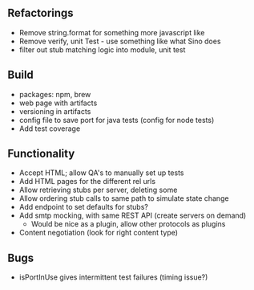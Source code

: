 ## Refactorings
* Remove string.format for something more javascript like
* Remove verify, unit Test - use something like what Sino does
* filter out stub matching logic into module, unit test

## Build
* packages: npm, brew
* web page with artifacts
* versioning in artifacts
* config file to save port for java tests (config for node tests)
* Add test coverage

## Functionality
* Accept HTML; allow QA's to manually set up tests
* Add HTML pages for the different rel urls
* Allow retrieving stubs per server, deleting some
* Allow ordering stub calls to same path to simulate state change
* Add endpoint to set defaults for stubs?
* Add smtp mocking, with same REST API (create servers on demand)
    * Would be nice as a plugin, allow other protocols as plugins
* Content negotiation (look for right content type)

## Bugs
* isPortInUse gives intermittent test failures (timing issue?)

